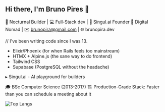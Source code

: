 ## Hi there, I'm Bruno Pires 👋

<!--
**brunopirz/brunopirz** is a ✨ _special_ ✨ repository because its `README.md` (this file) appears on your GitHub profile.

Here are some ideas to get you started:

- 🔭 I’m currently working on ...
- 🌱 I’m currently learning ...
- 👯 I’m looking to collaborate on ...
- 🤔 I’m looking for help with ...
- 💬 Ask me about ...
- 📫 How to reach me: ...
- 😄 Pronouns: ...
- ⚡ Fun fact: ...
-->
🌙 Nocturnal Builder | 💻 Full-Stack dev | 🚀 Singul.ai Founder
📍 Digital Nomad | ✉️ brunopira@gmail.com | 🌐 brunopira.dev

// I've been writing code since I was 13.

* Elixir/Phoenix (for when Rails feels too mainstream)
* HTMX + Alpine.js (the sane way to do frontend)
* Tailwind CSS
* Supabase (PostgreSQL without the headache)

▸ Singul.ai - AI playground for builders 

🎓 BSc Computer Science (2013-2017)
🏗️ Production-Grade Stack: Faster than you can schedule a meeting about it


![Top Langs](https://github-readme-stats.vercel.app/api/top-langs/?username=brunopirz&layout=compact&theme=transparent)

